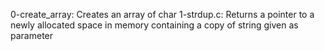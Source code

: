0-create_array: Creates an array of char
1-strdup.c: Returns a pointer to a newly allocated space in memory containing a copy of string given as parameter

